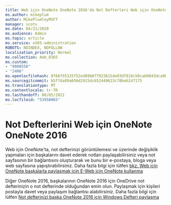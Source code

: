 ```yaml
---
title: Web için OneNote OneNote 2016'da Not Defterleri Web için OneNote
ms.author: mikeplum
author: MikePlumleyMSFT
manager: scotv
ms.date: 04/21/2020
ms.audience: Admin
ms.topic: article
ms.service: o365-administration
ROBOTS: NOINDEX, NOFOLLOW
localization_priority: Normal
ms.collection: Adm_O365
ms.custom:
- "9000556"
- "2406"
ms.openlocfilehash: 8f66f55325f52ed89b077923615de03d7818c50cab0043dca98aadca3e725bc8
ms.sourcegitcommit: b5f7da89a650d2915dc652449623c78be6247175
ms.translationtype: MT
ms.contentlocale: tr-TR
ms.lasthandoff: 08/05/2021
ms.locfileid: "53958065"
---
```

# <a name="share-notebooks-in-onenote-for-the-web-or-onenote-2016"></a>Not Defterlerini Web için OneNote OneNote 2016

Web için OneNote'ta, not defterinizi görüntülemesi ve üzerinde değişiklik yapmaları için başkalarını davet ederek notları paylaşabilirsiniz veya not sayfasının bir bağlantısını oluşturarak ve bunu bir e-postaya, bloga veya web sayfasına yapıştırabilirsiniz. Daha fazla bilgi için lütfen [bkz. Web için OneNote başkalarla paylaşmak için E-Web için OneNote kullanma](https://support.office.com/article/D3481FBE-E06C-4883-B7E9-B2EE9F38AED3)

Diğer OneNote 2016, başkalarının OneNote 2016 için OneDrive not defterinizin o not defterinde olduğundan emin olun. Paylaşmak için kişileri postayla davet veya paylaşım bağlantısı alabilirsiniz. Daha fazla bilgi için lütfen [Not defterinizi başka OneNote 2016 için Windows Defteri paylaşma](https://support.office.com/article/d14b6033-7a95-4536-9216-bb0a5e0f8285)
